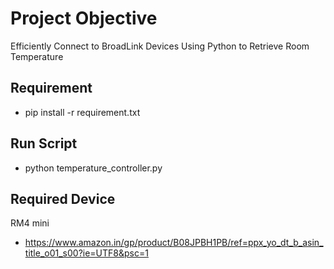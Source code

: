 # Project Objective
Efficiently Connect to BroadLink Devices Using Python to Retrieve Room Temperature

## Requirement
   - pip install -r requirement.txt

## Run Script
   - python temperature_controller.py

## Required Device
   RM4 mini
   - https://www.amazon.in/gp/product/B08JPBH1PB/ref=ppx_yo_dt_b_asin_title_o01_s00?ie=UTF8&psc=1
